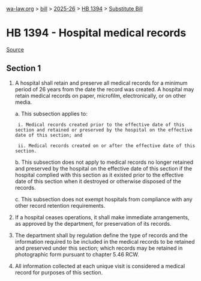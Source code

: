 [wa-law.org](/) > [bill](/bill/) > [2025-26](/bill/2025-26/) > [HB 1394](/bill/2025-26/hb/1394/) > [Substitute Bill](/bill/2025-26/hb/1394/S/)

# HB 1394 - Hospital medical records

[Source](http://lawfilesext.leg.wa.gov/biennium/2025-26/Pdf/Bills/House%20Bills/1394-S.pdf)

## Section 1
1. A hospital shall retain and preserve all medical records for a minimum period of 26 years from the date the record was created. A hospital may retain medical records on paper, microfilm, electronically, or on other media.

    a. This subsection applies to:

        i. Medical records created prior to the effective date of this section and retained or preserved by the hospital on the effective date of this section; and

        ii. Medical records created on or after the effective date of this section.

    b. This subsection does not apply to medical records no longer retained and preserved by the hospital on the effective date of this section if the hospital complied with this section as it existed prior to the effective date of this section when it destroyed or otherwise disposed of the records.

    c. This subsection does not exempt hospitals from compliance with any other record retention requirements.

2. If a hospital ceases operations, it shall make immediate arrangements, as approved by the department, for preservation of its records.

3. The department shall by regulation define the type of records and the information required to be included in the medical records to be retained and preserved under this section; which records may be retained in photographic form pursuant to chapter 5.46 RCW.

4. All information collected at each unique visit is considered a medical record for purposes of this section.
